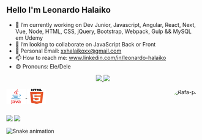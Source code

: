 ## Hello I'm Leonardo Halaiko

- 🔭 I’m currently working on Dev Junior, Javascript, Angular, React, Next, Vue, Node, HTML, CSS, jQuery, Bootstrap, Webpack, Gulp && MySQL em Udemy
- 👯 I’m looking to collaborate on JavaScript Back or Front
- 💬 Personal Email: xxhalaikoxx@gmail.com
- 📫 How to reach me: www.linkedin.com/in/leonardo-halaiko
- 😄 Pronouns: Ele/Dele 

<div align="center">
  <a href="https://github.com/leohalaiko">
  <img height="180em" src="https://github-readme-stats.vercel.app/api?username=leohalaiko&show_icons=true&theme=jolly&include_all_commits=true&count_private=true"/>
  <img height="180em" src="https://github-readme-stats.vercel.app/api/top-langs/?username=leohalaiko&layout=compact&langs_count=7&theme=jolly"/>
</div>

<div style="display: inline_block"><br>
  <img align="center" alt="Rafa-Js" height="40" width="50" src="https://github.com/devicons/devicon/blob/master/icons/java/java-original-wordmark.svg">
  <img align="center" alt="Rafa-Ts" height="40" width="50" src="https://github.com/devicons/devicon/blob/master/icons/html5/html5-original-wordmark.svg">
  <img align="right" alt="Rafa-pic" height="150" style="border-radius:50px;"
  src="https://cdn.discordapp.com/attachments/318017538472542208/1037429975382511737/download20221103141223.png">
</div>
 
 ##
 
<div>  
  <a href = "mailto:xxhalaikoxx@gmail.com"><img src="https://img.shields.io/badge/-Gmail-%23333?style=for-the-badge&logo=gmail&logoColor=white" target="_blank"></a>
  <a href="https://www.linkedin.com/in/leonardo-halaiko-ba692b242/" target="_blank"><img src="https://img.shields.io/badge/-LinkedIn-%230077B5?style=for-the-badge&logo=linkedin&logoColor=white" target="_blank"></a> 
 
  ![Snake animation](https://github.com/leohalaiko/leohalaiko/blob/output/github-contribution-grid-snake.svg)
 
</div>
